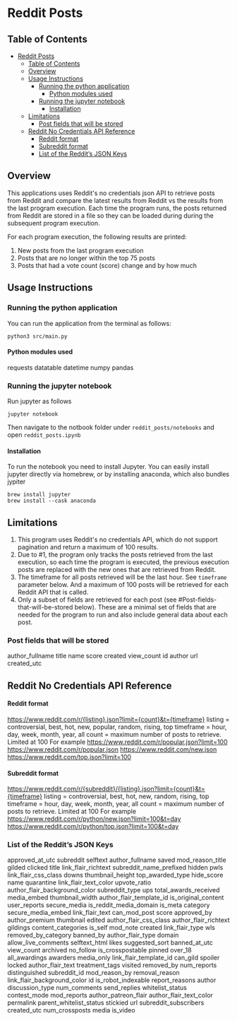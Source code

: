 # Reddit Posts

## Table of Contents
- [Reddit Posts](#reddit-posts)
  - [Table of Contents](#table-of-contents)
  - [Overview](#overview)
  - [Usage Instructions](#usage-instructions)
    - [Running the python application](#running-the-python-application)
      - [Python modules used](#python-modules-used)
    - [Running the jupyter notebook](#running-the-jupyter-notebook)
      - [Installation](#installation)
  - [Limitations](#limitations)
    - [Post fields that will be stored](#post-fields-that-will-be-stored)
  - [Reddit No Credentials API Reference](#reddit-no-credentials-api-reference)
      - [Reddit format](#reddit-format)
      - [Subreddit format](#subreddit-format)
    - [List of the Reddit’s JSON Keys](#list-of-the-reddits-json-keys)

## Overview
This applications uses Reddit's no credentials json API to retrieve posts from Reddit and compare the latest results from Reddit vs the results from the last program execution. Each time the program runs, the posts returned from Reddit are stored in a file so they can be loaded during during the subsequent program execution.

For each program execution, the following results are printed:
1. New posts from the last program execution
2. Posts that are no longer within the top 75 posts
3. Posts that had a vote count (score) change and by how much

## Usage Instructions

### Running the python application
You can run the application from the terminal as follows:
```
python3 src/main.py
```

#### Python modules used
requests
datatable
datetime
numpy
pandas

### Running the jupyter notebook
Run jupyter as follows
```
jupyter notebook
```

Then navigate to the notbook folder under `reddit_posts/notebooks`
and open `reddit_posts.ipynb`


#### Installation
To run the notebook you need to install Jupyter.  You can easily install jupyter directly via homebrew, or by installing anaconda, which also bundles jypiter
```
brew install jupyter
brew install --cask anaconda
```



## Limitations
1. This program uses Reddit's no credentials API, which do not support pagination and return a maximum of 100 results.  
2. Due to #1, the program only tracks the posts retrieved from the last execution, so each time the program is executed, the previous execution posts are replaced with the new ones that are retrieved from Reddit. 
3. The timeframe for all posts retrieved will be the last hour. See `timeframe` parameter below.  And a maximum of 100 posts will be retrieved for each Reddit API that is called.
4. Only a subset of fields are retrieved for each post (see #Post-fields-that-will-be-stored below). These are a minimal set of fields that are needed for the program to run and also include general data about each post.

### Post fields that will be stored
author_fullname
title
name
score
created
view_count
id
author
url
created_utc


## Reddit No Credentials API Reference

#### Reddit format
https://www.reddit.com/r/{listing}.json?limit={count}&t={timeframe}
listing = controversial, best, hot, new, popular, random, rising, top
timeframe = hour, day, week, month, year, all
count = maximum number of posts to retrieve. Limited at 100
For example
https://www.reddit.com/r/popular.json?limit=100
https://www.reddit.com/r/popular.json
https://www.reddit.com/new.json
https://www.reddit.com/top.json?limit=100


#### Subreddit format
https://www.reddit.com/r/{subreddit}/{listing}.json?limit={count}&t={timeframe}
listing = controversial, best, hot, new, random, rising, top
timeframe = hour, day, week, month, year, all
count = maximum number of posts to retrieve. Limited at 100
For example
https://www.reddit.com/r/python/new.json?limit=100&t=day
https://www.reddit.com/r/python/top.json?limit=100&t=day

### List of the Reddit’s JSON Keys
approved_at_utc
subreddit
selftext
author_fullname
saved
mod_reason_title
gilded
clicked
title
link_flair_richtext
subreddit_name_prefixed
hidden
pwls
link_flair_css_class
downs
thumbnail_height
top_awarded_type
hide_score
name
quarantine
link_flair_text_color
upvote_ratio
author_flair_background_color
subreddit_type
ups
total_awards_received
media_embed
thumbnail_width
author_flair_template_id
is_original_content
user_reports
secure_media
is_reddit_media_domain
is_meta
category
secure_media_embed
link_flair_text
can_mod_post
score
approved_by
author_premium
thumbnail
edited
author_flair_css_class
author_flair_richtext
gildings
content_categories
is_self
mod_note
created
link_flair_type
wls
removed_by_category
banned_by
author_flair_type
domain
allow_live_comments
selftext_html
likes
suggested_sort
banned_at_utc
view_count
archived
no_follow
is_crosspostable
pinned
over_18
all_awardings
awarders
media_only
link_flair_template_id
can_gild
spoiler
locked
author_flair_text
treatment_tags
visited
removed_by
num_reports
distinguished
subreddit_id
mod_reason_by
removal_reason
link_flair_background_color
id
is_robot_indexable
report_reasons
author
discussion_type
num_comments
send_replies
whitelist_status
contest_mode
mod_reports
author_patreon_flair
author_flair_text_color
permalink
parent_whitelist_status
stickied
url
subreddit_subscribers
created_utc
num_crossposts
media
is_video
